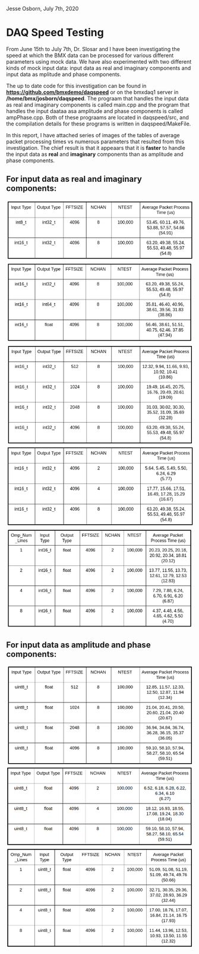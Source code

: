 Jesse Osborn, July 7th, 2020

# **DAQ Speed Testing**

From June 15th to July 7th, Dr. Slosar and I have been investigating the speed at which the BMX data can be processed for various different parameters using mock 
data. We have also experimented with two different kinds of mock input data: input data as real and imaginary components and input data as mplitude and phase 
components.

The up to date code for this investigation can be found in **https://github.com/bmxdemo/daqspeed** or on the bmxdaq1 server in **/home/bmx/josborn/daqspeed**. The prograam 
that handles the input data as real and imaginary components is called main.cpp and the program that handles the input daataa asa amplitude and phase components is 
called ampPhase.cpp. Both of these prograams are located in daqspeed/src, and the compilation details for these programs is written in daqspeed/MakeFile.

In this report, I have attached series of images of the tables of average packet processing times vs numerous parameters that resulted from this investigation. The chief result is that it appeaars that it is **faster** to handle the input data as **real** and **imaginary** components than as amplitude and phase components. 

## **For input data as real and imaginary components:**

![realImag-Input_Type](https://github.com/bmxdemo/bmxproject/blob/master/logbook/postings/20200707_daq_speed_testing/realImag-Input_Type.png)
![realImag-Output_Type](https://github.com/bmxdemo/bmxproject/blob/master/logbook/postings/20200707_daq_speed_testing/realImag-Output_Type.png)
![realImag-FFTSIZE](https://github.com/bmxdemo/bmxproject/blob/master/logbook/postings/20200707_daq_speed_testing/realImag-FFTSIZE.png)
![realImag-NCHAN](https://github.com/bmxdemo/bmxproject/blob/master/logbook/postings/20200707_daq_speed_testing/realImag-NCHAN.png)
![realImag-Omp_Num_Lines](https://github.com/bmxdemo/bmxproject/blob/master/logbook/postings/20200707_daq_speed_testing/realImag-Omp_Num_Lines.png)

## **For input data as amplitude and phase components:**

![ampPhase-FFTSIZE](https://github.com/bmxdemo/bmxproject/blob/master/logbook/postings/20200707_daq_speed_testing/ampPhase-FFTSIZE.png)
![ampPhase-NCHAN](https://github.com/bmxdemo/bmxproject/blob/master/logbook/postings/20200707_daq_speed_testing/ampPhase-NCHAN.png)
![ampPhase-Omp_Num_Lines](https://github.com/bmxdemo/bmxproject/blob/master/logbook/postings/20200707_daq_speed_testing/ampPhase-Omp_Num_Lines.png)

